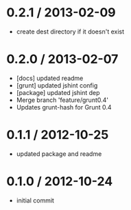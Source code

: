
0.2.1 / 2013-02-09 
==================

  * create dest directory if it doesn't exist

0.2.0 / 2013-02-07 
==================

  * [docs] updated readme
  * [grunt] updated jshint config
  * [package] updated jshint dep
  * Merge branch 'feature/grunt0.4'
  * Updates grunt-hash for Grunt 0.4

0.1.1 / 2012-10-25 
==================

  * updated package and readme

0.1.0 / 2012-10-24 
==================

  * initial commit

